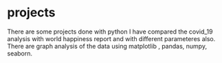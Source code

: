 # projects
There  are some projects done with python 
I have compared the covid_19 analysis with world happiness report and with different parameteres also.
There are graph analysis of the data using matplotlib , pandas, numpy, seaborn.

